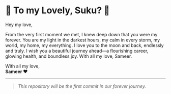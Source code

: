 # 💍 To my Lovely, Suku? 💖

Hey my love,

From the very first moment we met, I knew deep down that you were my forever. You are my light in the darkest hours, my calm in every storm, my world, my home, my everything. I love you to the moon and back, endlessly and truly. I wish you a beautiful journey ahead—a flourishing career, glowing health, and boundless joy. With all my love, Sameer.

With all my love,  
**Sameer ❤️**

---

> _This repository will be the first commit in our forever journey._
